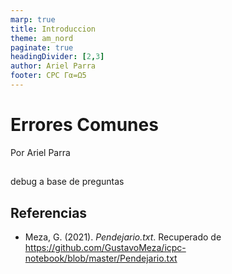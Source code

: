 ```yaml
---
marp: true
title: Introduccion
theme: am_nord
paginate: true
headingDivider: [2,3]
author: Ariel Parra
footer: CPC Γα=Ω5
---
```


<!-- _class: cover_e -->
<!-- _paginate: "" -->
<!-- _footer: ![](./img/GALLOS_black_rectangle_transparent.png) -->
<!-- _header: ![](./img/GALLOS_white_square_transparent.png) -->

# <!-- fit -->Errores Comunes

Por Ariel Parra


## 

debug a base de preguntas  

## Referencias

- Meza, G. (2021). *Pendejario.txt*. Recuperado de <https://github.com/GustavoMeza/icpc-notebook/blob/master/Pendejario.txt>